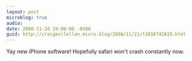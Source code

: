 ```yaml
---
layout: post
microblog: true
audio: 
date: 2008-11-20 19:00:00 -0500
guid: http://craigmcclellan.micro.blog/2008/11/21/t1016742819.html
---
```

Yay new iPhone software!  Hopefully safari won't crash constantly now.
